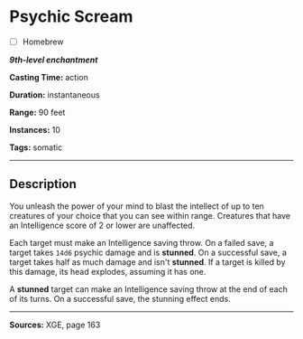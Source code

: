 # Psychic Scream

- [ ] Homebrew

***9th-level enchantment***

**Casting Time:** action

**Duration:** instantaneous

**Range:** 90 feet

**Instances:** 10

**Tags:** somatic

---

## Description
You unleash the power of your mind to blast the intellect of up to ten creatures of your choice that you can see within range.
Creatures that have an Intelligence score of 2 or lower are unaffected.

Each target must make an Intelligence saving throw.
On a failed save, a target takes `14d6` psychic damage and is **stunned**.
On a successful save, a target takes half as much damage and isn't **stunned**.
If a target is killed by this damage, its head explodes, assuming it has one.

A **stunned** target can make an Intelligence saving throw at the end of each of its turns.
On a successful save, the stunning effect ends.

---

**Sources:** XGE, page 163
